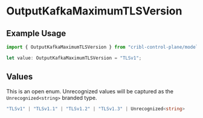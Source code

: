 # OutputKafkaMaximumTLSVersion

## Example Usage

```typescript
import { OutputKafkaMaximumTLSVersion } from "cribl-control-plane/models/operations";

let value: OutputKafkaMaximumTLSVersion = "TLSv1";
```

## Values

This is an open enum. Unrecognized values will be captured as the `Unrecognized<string>` branded type.

```typescript
"TLSv1" | "TLSv1.1" | "TLSv1.2" | "TLSv1.3" | Unrecognized<string>
```
